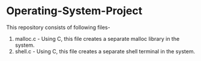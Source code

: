 # Operating-System-Project
This repository consists of following files-
1. malloc.c - Using C, this file creates a separate malloc library in the system.
2. shell.c - Using C, this file creates a separate shell terminal in the system.
